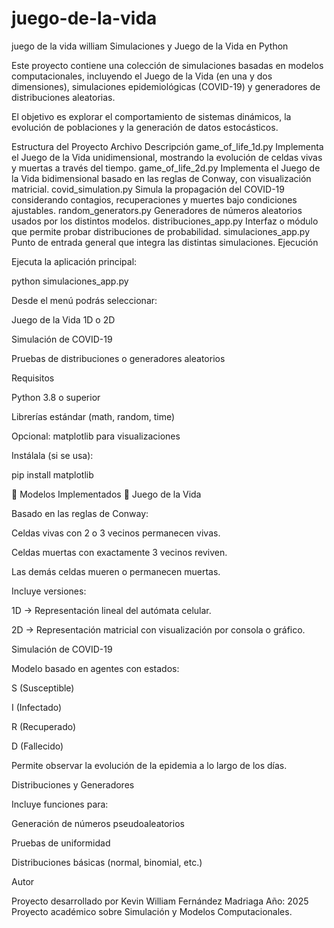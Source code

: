 # juego-de-la-vida
juego de la vida william
Simulaciones y Juego de la Vida en Python

Este proyecto contiene una colección de simulaciones basadas en modelos computacionales, incluyendo el Juego de la Vida (en una y dos dimensiones), simulaciones epidemiológicas (COVID-19) y generadores de distribuciones aleatorias.

El objetivo es explorar el comportamiento de sistemas dinámicos, la evolución de poblaciones y la generación de datos estocásticos.

Estructura del Proyecto
Archivo	Descripción
game_of_life_1d.py	Implementa el Juego de la Vida unidimensional, mostrando la evolución de celdas vivas y muertas a través del tiempo.
game_of_life_2d.py	Implementa el Juego de la Vida bidimensional basado en las reglas de Conway, con visualización matricial.
covid_simulation.py	Simula la propagación del COVID-19 considerando contagios, recuperaciones y muertes bajo condiciones ajustables.
random_generators.py	Generadores de números aleatorios usados por los distintos modelos.
distribuciones_app.py	Interfaz o módulo que permite probar distribuciones de probabilidad.
simulaciones_app.py	Punto de entrada general que integra las distintas simulaciones.
 Ejecución



Ejecuta la aplicación principal:

python simulaciones_app.py


Desde el menú podrás seleccionar:

Juego de la Vida 1D o 2D

Simulación de COVID-19

Pruebas de distribuciones o generadores aleatorios

Requisitos

Python 3.8 o superior

Librerías estándar (math, random, time)

Opcional: matplotlib para visualizaciones

Instálala (si se usa):

pip install matplotlib

🧩 Modelos Implementados
🔹 Juego de la Vida

Basado en las reglas de Conway:

Celdas vivas con 2 o 3 vecinos permanecen vivas.

Celdas muertas con exactamente 3 vecinos reviven.

Las demás celdas mueren o permanecen muertas.

Incluye versiones:

1D → Representación lineal del autómata celular.

2D → Representación matricial con visualización por consola o gráfico.

Simulación de COVID-19

Modelo basado en agentes con estados:

S (Susceptible)

I (Infectado)

R (Recuperado)

D (Fallecido)

Permite observar la evolución de la epidemia a lo largo de los días.

Distribuciones y Generadores

Incluye funciones para:

Generación de números pseudoaleatorios

Pruebas de uniformidad

Distribuciones básicas (normal, binomial, etc.)

Autor

Proyecto desarrollado por Kevin William Fernández Madriaga
Año: 2025
Proyecto académico sobre Simulación y Modelos Computacionales.
